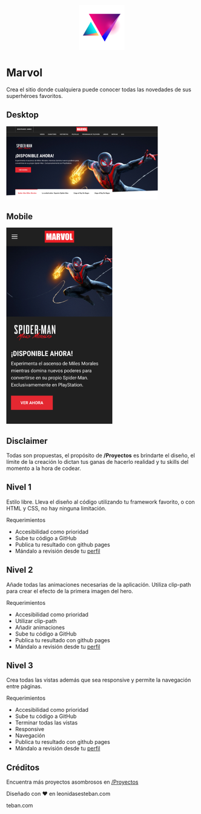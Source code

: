 <div align="center">
<img width="120px"  src="https://raw.githubusercontent.com/no-te-rindas/logo/main/Logo/LeonidasEsteban-destello-envolvente-cuadrada.png" />
</div>

# Marvol

Crea el sitio donde cualquiera puede conocer todas las novedades de sus superhéroes favoritos.

## Desktop

<img width="400px"  src="https://github.com/no-te-rindas/imagenes/blob/main/Readmes/marvol/marvol-desktop.png?raw=true" />

## Mobile

<img width="280px" src="https://github.com/no-te-rindas/imagenes/blob/main/Readmes/marvol/marvol-mobile.png?raw=true">

## Disclaimer

Todas son propuestas, el propósito de **/Proyectos** es brindarte el diseño, el límite de la creación lo dictan tus ganas de hacerlo realidad y tu skills del momento a la hora de codear.

## Nivel 1

Estilo libre. Lleva el diseño al código utilizando tu framework favorito, o con HTML y CSS, no hay ninguna limitación.

Requerimientos

- Accesibilidad como prioridad
- Sube tu código a GitHub
- Publica tu resultado con github pages
- Mándalo a revisión desde tu [perfil](https://leonidasesteban.com/estudiante)

## Nivel 2

Añade todas las animaciones necesarias de la aplicación.
Utiliza clip-path para crear el efecto de la primera imagen del hero.

Requerimientos

- Accesibilidad como prioridad
- Utilizar clip-path
- Añadir animaciones
- Sube tu código a GitHub
- Publica tu resultado con github pages
- Mándalo a revisión desde tu [perfil](https://leonidasesteban.com/estudiante)

## Nivel 3

Crea todas las vistas además que sea responsive y permite la navegación entre páginas.

Requerimientos

- Accesibilidad como prioridad
- Sube tu código a GitHub
- Terminar todas las vistas
- Responsive
- Navegación
- Publica tu resultado con github pages
- Mándalo a revisión desde tu [perfil](https://leonidasesteban.com/estudiante)

## Créditos

Encuentra más proyectos asombrosos en [/Proyectos](https://leonidasesteban.com/proyectos)

Diseñado con ♥️ en leonidasesteban.com

teban.com
